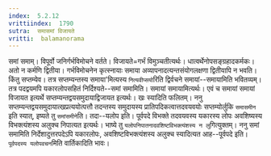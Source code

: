 ```yaml
---
index:  5.2.12
vrittiindex:  1790
sutra:  समासमां विजायते
vritti:  balamanorama 
---
```


समां समाम्। विपूर्वो जनिर्गर्भविमोचने वर्तते। विजायते=गर्भं विमुञ्चतीत्यर्थः। धात्वर्थेनोपसङ्ग्रहादकर्मकः। अतो न कर्मणि द्वितीया। गर्भविमोचनेन कृत्स्नायाः समाया अव्यापनादत्यन्तसंयोगलक्षणा द्वितीयापि न भवति। किंतु सप्तम्येव। तत्र सप्तम्यन्तस्य समाया'मित्यस्य `नित्यवीप्सयो`रिति द्विर्वचने समायां--समायामिति भवितव्यम्। तत्र पदद्वयमपि यकारलोपसहितं निर्दिश्यते--समां समामिति। समायां समायामित्यर्थः। एवं च समायां समायां विजायत इत्यर्थे सप्तम्यन्तद्वयसमुदायाद्विजायत इत्यर्थः। खः स्यादिति फलितम्। ननु सप्तम्यन्तद्वयसमुदायात्खप्रत्ययोत्पत्तौ तदन्तस्य समुदायस्य प्रातिपदिकत्वात्तदवयवयोः सप्तम्योर्लुकि `समासमीन` इति स्यात्, इष्यते तु `समांसमीने`ति। तदा--यलोप इति। पूर्वपदे विभक्ते तदवयवस्य यकारस्य लोपः अवशिष्यस्य विभक्त्यंशस्य अलुक्च निपात्यत इत्यर्थः। भाष्ये तु `यलोपनिपातनादवशिष्टविभक्त्यंशस्य न लु`गित्युक्तम्। ननु समां समामिति निर्देशादुत्तरपदेऽपि यकारलोपः, अवशिष्टविभक्त्यंशस्य अलुक्च स्यादित्यत आह--पूर्वपदे इति। `पूर्वपदस्य यलोपवचन`मिति वार्तिकादिति भावः। 

